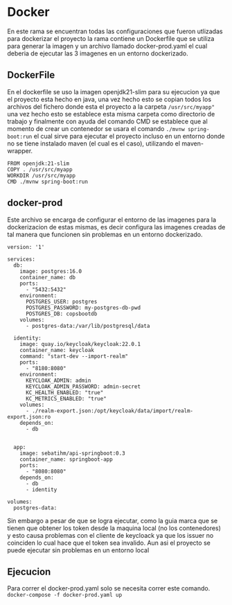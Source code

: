 # Docker
En este rama se encuentran todas las configuraciones que fueron utlizadas para dockerizar el proyecto la rama contiene un Dockerfile que se utiliza para generar la imagen y un archivo llamado docker-prod.yaml el cual deberia de ejecutar las 3 imagenes en un entorno dockerizado.

## DockerFile
En el dockerfile se uso la imagen openjdk21-slim para su ejecucion ya que el proyecto esta hecho en java, una vez hecho esto se copian todos los archivos del fichero donde esta el proyecto a la carpeta `/usr/src/myapp"`
una vez hecho esto se establece esta misma carpeta como directorio de trabajo y finalmente con ayuda del comando CMD se establece que al momento de crear un contenedor se usara el comando ``./mvnw spring-boot:run``
el cual sirve para ejecutar el proyecto incluso en un entorno donde no se tiene instalado maven (el cual es el caso), utilizando el maven-wrapper.

```
FROM openjdk:21-slim
COPY . /usr/src/myapp
WORKDIR /usr/src/myapp
CMD ./mvnw spring-boot:run
```

## docker-prod
Este archivo se encarga de configurar el entorno de las imagenes para la dockerizacion de estas mismas, es decir configura las imagenes creadas de tal manera que funcionen sin problemas en un entorno dockerizado.

```
version: '1'

services:
  db:
    image: postgres:16.0
    container_name: db
    ports:
      - "5432:5432"
    environment:
      POSTGRES_USER: postgres
      POSTGRES_PASSWORD: my-postgres-db-pwd
      POSTGRES_DB: copsbootdb
    volumes:
      - postgres-data:/var/lib/postgresql/data

  identity:
    image: quay.io/keycloak/keycloak:22.0.1
    container_name: keycloak
    command: "start-dev --import-realm"
    ports:
      - "8180:8080"
    environment:
      KEYCLOAK_ADMIN: admin
      KEYCLOAK_ADMIN_PASSWORD: admin-secret
      KC_HEALTH_ENABLED: "true"
      KC_METRICS_ENABLED: "true"
    volumes:
      - ./realm-export.json:/opt/keycloak/data/import/realm-export.json:ro
    depends_on:
      - db


  app:
    image: sebatihm/api-springboot:0.3
    container_name: springboot-app
    ports:
      - "8080:8080"
    depends_on:
      - db
      - identity

volumes:
  postgres-data:

```

Sin embargo a pesar de que se logra ejecutar, como la guia marca que se tienen que obtener los token desde la maquina local (no los contenedores) y esto causa problemas con el cliente de keycloack ya que los issuer no coinciden lo cual hace que el token sea invalido.
Aun asi el proyecto se puede ejecutar sin problemas en un entorno local

## Ejecucion
Para correr el docker-prod.yaml solo se necesita correr este comando.
``docker-compose -f docker-prod.yaml up``
